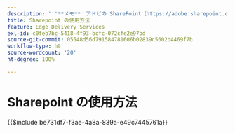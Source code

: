 ```yaml
---
description: '''**メモ**：アドビの SharePoint（https://adobe.sharepoint.com）を使用するプロジェクトの場合は、こちらから続けてください。'
title: Sharepoint の使用方法
feature: Edge Delivery Services
exl-id: c0feb7bc-5418-4f93-bcfc-072cfe2e97bd
source-git-commit: 05548d56d791584781606b02839c5602b4469f7b
workflow-type: ht
source-wordcount: '20'
ht-degree: 100%

---
```


# Sharepoint の使用方法

{{$include be731df7-f3ae-4a8a-839a-e49c7445761a}}
